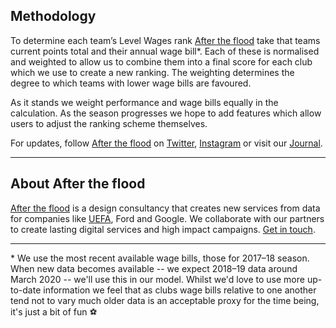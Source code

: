 ## Methodology

To determine each team’s Level Wages rank [After the flood](https://www.aftertheflood.com) take that teams current points total and their annual wage bill*. Each of these is normalised and weighted to allow us to combine them into a final score for each club which we use to create a new ranking. The weighting determines the degree to which teams with lower wage bills are favoured.

As it stands we weight performance and wage bills equally in the calculation. As the season progresses we hope to add features which allow users to adjust the ranking scheme themselves.

For updates, follow [After the flood](https://www.aftertheflood.com) on [Twitter](https://twitter.com/Afterthefloodco), [Instagram](https://www.instagram.com/afterthefloodco/) or visit our [Journal](https://aftertheflood.com/journal/). 

---

## About After the flood

[After the flood](https://www.aftertheflood.com) is a  design consultancy that creates new services from data for companies like [UEFA](https://aftertheflood.com/projects/uefa-player-barometer/),  Ford and Google.
We collaborate with our partners to create lasting digital services and high impact campaigns. [Get in touch](https://aftertheflood.com/contact/).


---

\*  We use the most recent available wage bills, those for 2017&ndash;18 season. When new data becomes available -- we expect 2018&ndash;19 data around March 2020 -- we'll use this in our model. Whilst we'd love to use more up-to-date information we feel that as clubs wage bills relative to one another tend not to vary much older data is an acceptable proxy for the time being, it's just a bit of fun   ⚽
